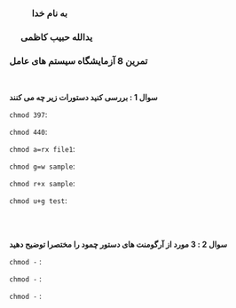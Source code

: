 ### &emsp; &emsp; به نام خدا ###
### &emsp; یدالله حبیب کاظمی ###
### تمرین 8 آزمایشگاه سیستم های عامل ###
<br>

__سوال 1 : بررسی کنید دستورات زیر چه می کنند__

`chmod 397`:

`chmod 440`:

`chmod a=rx file1`:

`chmod g=w sample`:

`chmod r+x sample`:

`chmod u+g test`:

<br><br>

__سوال 2 : 3 مورد از آرگومنت های دستور چمود را مختصرا توضیح دهید__

`chmod -` :

`chmod -` :

`chmod -` :
